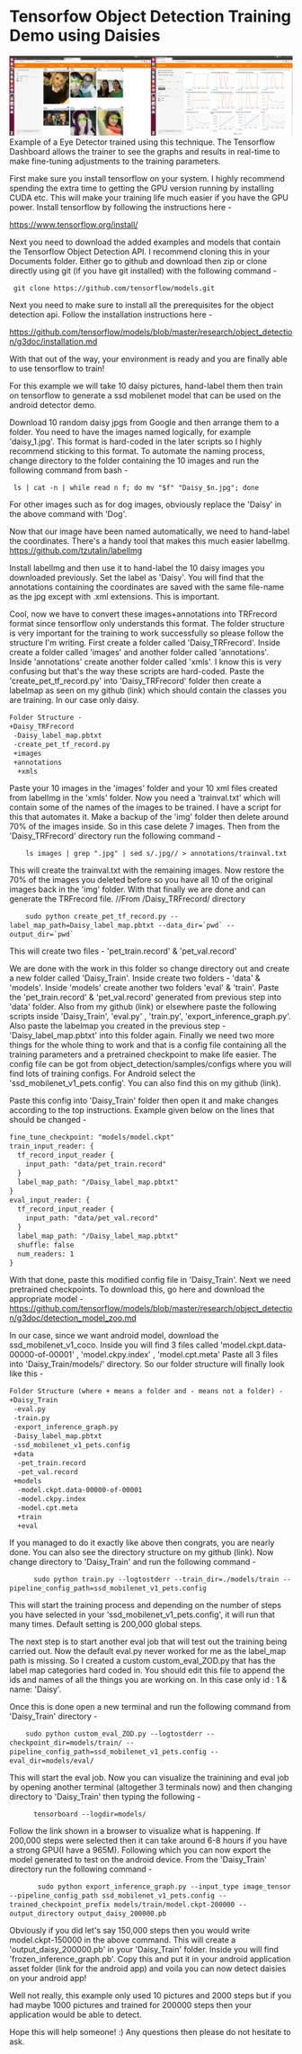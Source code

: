 # Tensorfow Object Detection Training Demo using Daisies

<img src="https://github.com/Zod20/TF-Object-Detection-Demo-Daisy/blob/master/INSTA-LEFTEYE-STEPS-5734.png?raw=true">
Example of a Eye Detector trained using this technique. The Tensorflow Dashboard allows the trainer to see the graphs and results in real-time to make fine-tuning adjustments to the training parameters.



First make sure you install tensorflow on your system. I highly recommend spending the extra time to getting the GPU version running by installing CUDA etc. This will make your training life much easier if you have the GPU power. Install tensorflow by following the instructions here - 

https://www.tensorflow.org/install/

Next you need to download the added examples and models that contain the Tensorflow Object Detection API. I recommend cloning this in your Documents folder. Either go to github and download then zip or clone directly using git (if you have git installed) with the following command - 

     git clone https://github.com/tensorflow/models.git

Next you need to make sure to install all the prerequisites for the object detection api. Follow the installation instructions here - 

https://github.com/tensorflow/models/blob/master/research/object_detection/g3doc/installation.md

With that out of the way, your environment is ready and you are finally able to use tensorflow to train!

For this example we will take 10 daisy pictures, hand-label them then train on tensorflow to generate a ssd mobilenet model that can be used on the android detector demo.

Download 10 random daisy jpgs from Google and then arrange them to a folder. You need to have the images named logically, for example 'daisy_1.jpg'. This format is hard-coded in the later scripts so I highly recommend sticking to this format. To automate the naming process, change directory to the folder containing the 10 images and run the following command from bash - 

     ls | cat -n | while read n f; do mv "$f" "Daisy_$n.jpg"; done 

For other images such as for dog images, obviously replace the 'Daisy' in the above command with 'Dog'.


Now that our image have been named automatically, we need to hand-label the coordinates. There's a handy tool that makes this much easier labelImg. 
https://github.com/tzutalin/labelImg

Install labelImg and then use it to hand-label the 10 daisy images you downloaded previously. Set the label as 'Daisy'. You will find that the annotations containing the coordinates are saved with the same file-name as the jpg except with .xml extensions. This is important.

Cool, now we have to convert these images+annotations into TRFrecord format since tensorflow only understands this format. The folder structure is very important for the training to work successfully so please follow the structure I'm writing. First create a folder called 'Daisy_TRFrecord'. Inside create a folder called 'images' and another folder called 'annotations'. Inside 'annotations' create another folder called 'xmls'. I know this is very confusing but that's the way these scripts are hard-coded. Paste the 'create_pet_tf_record.py' into 'Daisy_TRFrecord' folder then create a labelmap as seen on my github (link) which should contain the classes you are training. In our case only daisy.

	Folder Structure - 
	+Daisy_TRFrecord
	 -Daisy_label_map.pbtxt
	 -create_pet_tf_record.py
	 +images
	 +annotations
	  +xmls		
 
 

Paste your 10 images in the 'images' folder and your 10 xml files created from labelImg in the 'xmls' folder. Now you need a 'trainval.txt' which will contain some of the names of the images to be trained. I have a script for this that automates it. Make a backup of the 'img' folder then delete around 70% of the images inside. So in this case delete 7 images. Then from the 'Daisy_TRFrecord' directory run the following command - 

        ls images | grep ".jpg" | sed s/.jpg// > annotations/trainval.txt

This will create the trainval.txt with the remaining images. Now restore the 70% of the images you deleted before so you have all 10 of the original images back in the 'img' folder. With that finally we are done and can generate the TRFrecord file.
//From /Daisy_TRFrecord/ directory

        sudo python create_pet_tf_record.py --label_map_path=Daisy_label_map.pbtxt --data_dir=`pwd` --output_dir=`pwd`

This will create two files - 'pet_train.record' & 'pet_val.record'

We are done with the work in this folder so change directory out and create a new folder called 'Daisy_Train'. Inside create two folders - 'data' & 'models'. Inside 'models' create another two folders 'eval' & 'train'. Paste the 'pet_train.record' & 'pet_val.record' generated from previous step into 'data' folder. Also from my github (link) or elsewhere paste the following scripts inside 'Daisy_Train', 'eval.py' , 'train.py', 'export_inference_graph.py'. Also paste the labelmap you created in the previous step - 'Daisy_label_map.pbtxt' into this folder again. Finally we need two more things for the whole thing to work and that is a config file containing all the training parameters and a pretrained checkpoint to make life easier. The config file can be got from object_detection/samples/configs where you will find lots of training configs. For Android select the 'ssd_mobilenet_v1_pets.config'. You can also find this on my github (link).

Paste this config into 'Daisy_Train' folder then open it and make changes according to the top instructions. Example given below on the lines that should be changed - 

	fine_tune_checkpoint: "models/model.ckpt"
	train_input_reader: {
	  tf_record_input_reader {
	    input_path: "data/pet_train.record"
	  }
	  label_map_path: "/Daisy_label_map.pbtxt"
	}
	eval_input_reader: {
	  tf_record_input_reader {
	    input_path: "data/pet_val.record"
	  }
	  label_map_path: "/Daisy_label_map.pbtxt"
	  shuffle: false
	  num_readers: 1
	}

With that done, paste this modified config file in 'Daisy_Train'. Next we need pretrained checkpoints. To download this, go here and download the appropriate model - https://github.com/tensorflow/models/blob/master/research/object_detection/g3doc/detection_model_zoo.md

In our case, since we want android model, download the ssd_mobilenet_v1_coco. Inside you will find 3 files called 'model.ckpt.data-00000-of-00001' , 'model.ckpy.index' , 'model.cpt.meta'
Paste all 3 files into 'Daisy_Train/models/' directory. So our folder structure will finally look like this - 

	Folder Structure (where + means a folder and - means not a folder) - 
	+Daisy_Train
	 -eval.py
	 -train.py
	 -export_inference_graph.py
	 -Daisy_label_map.pbtxt
	 -ssd_mobilenet_v1_pets.config
	 +data
	  -pet_train.record
	  -pet_val.record
	 +models
	  -model.ckpt.data-00000-of-00001
	  -model.ckpy.index
	  -model.cpt.meta
	  +train
	  +eval
 

If you managed to do it exactly like above then congrats, you are nearly done. You can also see the directory structure on my github (link). Now change directory to 'Daisy_Train' and run the following command - 


          sudo python train.py --logtostderr --train_dir=./models/train --pipeline_config_path=ssd_mobilenet_v1_pets.config 

This will start the training process and depending on the number of steps you have selected in your 'ssd_mobilenet_v1_pets.config', it will run that many times. Default setting is 200,000 global steps.

The next step is to start another eval job that will test out the training being carried out. Now the default eval.py never worked for me as the label_map path is missing. So I created a custom custom_eval_ZOD.py that has the label map categories hard coded in. You should edit this file to append the ids and names of all the things you are working on. In this case only id : 1 & name: 'Daisy'.

Once this is done open a new terminal and run the following command from 'Daisy_Train' directory - 


		sudo python custom_eval_ZOD.py --logtostderr --checkpoint_dir=models/train/ --pipeline_config_path=ssd_mobilenet_v1_pets.config --eval_dir=models/eval/

This will start the eval job. Now you can visualize the trainining and eval job by opening another terminal (altogether 3 terminals now) and then changing directory to 'Daisy_Train' then typing the following - 

          tensorboard --logdir=models/

Follow the link shown in a browser to visualize what is happening. If 200,000 steps were selected then it can take around 6-8 hours if you have a strong GPU(I have a 965M). Following which you can now export the model generated to test on the android device. From the 'Daisy_Train' directory run the following command - 

           sudo python export_inference_graph.py --input_type image_tensor --pipeline_config_path ssd_mobilenet_v1_pets.config --trained_checkpoint_prefix models/train/model.ckpt-200000 --output_directory output_daisy_200000.pb

Obviously if you did let's say 150,000 steps then you would write model.ckpt-150000 in the above command. This will create a 'output_daisy_200000.pb' in your 'Daisy_Train' folder. Inside you will find 'frozen_inference_graph.pb'. Copy this and put it in your android application asset folder (link for the android app) and voila you can now detect daisies on your android app!

Well not really, this example only used 10 pictures and 2000 steps but if you had maybe 1000 pictures and trained for 200000 steps then your application would be able to detect.

Hope this will help someone! :) Any questions then please do not hesitate to ask.
